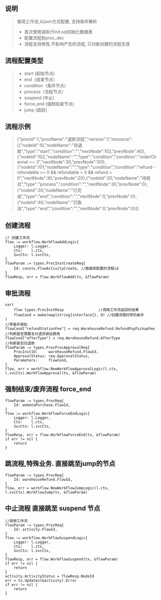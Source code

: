 
## 说明
> 极简工作流,以json方式配置, 支持条件解析
> * 首次使用请执行init.sql初始化数据表
> * 配置流程到proc_dec
> * 流程支持修改,不影响产生的流程, 只对新创建的流程生效

## 流程配置类型
> * start (起始节点)
> * end（结束节点）
> * condition（条件节点）
> * process（流程节点）
> * suspend (中止)
> * force_end (强制结束节点)
> * jump (跳跃)

## 流程示例
> {"procId":1,"procName":"退款流程","version":1,"resource":[{"nodeId":10,"nodeName":"待退款","type":"start","condition":"","nextNode":102,"prevNode":40},{"nodeId":102,"nodeName":"","type":"condition","condition":"orderChannel == 3","nextNode":30,"prevNode":101},{"nodeId":101,"nodeName":"","type":"condition","condition":"refund - refundable >= 0 && refundable > 0 && refund > 0","nextNode":30,"prevNode":20},{"nodeId":20,"nodeName":"待核对","type":"process","condition":"","nextNode":30,"prevNode":0},{"nodeId":30,"nodeName":"已完成","type":"end","condition":"","nextNode":0,"prevNode":0},{"nodeId":40,"nodeName":"已取消","type":"end","condition":"","nextNode":0,"prevNode":0}]}

## 创建流程
```
// 创建工作流
flow := workflow.WorkFlowAddLogic{
	Logger: l.Logger,
	Ctx:    l.ctx,
	SvcCtx: l.svcCtx,
}
flowParam := types.ProcInstCreateReq{
	Id: consts.FlowActivityCreate, //数据库配置的流程id
}
flowResp, err = flow.WorkFlowAdd(tx, &flowParam)
```

## 审批流程
```
var(
    flow types.ProcInstResp                //调用工作流返回的结果
	flowCond = make(map[string]interface{}, 0) //创建流程时带的条件
)
//带条件审批
flowCond["refundStationFee"] = req.WarehouseRefund.RefundPayPickupFee //判断是否需要支付退货驿站费用
flowCond["afterType"] = req.WarehouseRefund.AfterType                 //判断是否仅退款
flowParam := types.ProcProcApprovalReq{
	ProcInstId:     warehouseRefund.FlowId,
	ApprovalStatus: req.ApprovalStatus,
	Parameters:     flowCond,
}
flow, err = workflow.NewWorkFlowApprovalLogic(l.ctx, l.svcCtx).WorkFlowApproval(tx, &flowParam)
```


## 强制结束/废弃流程 force_end
```
flowParam := types.ProcReq{
	Id: womataPurchase.FlowId,
}
flow := workflow.WorkFlowForceEndLogic{
	Logger: l.Logger,
	Ctx:    l.ctx,
	SvcCtx: l.svcCtx,
}
flowResp, err = flow.WorkFlowForceEnd(tx, &flowParam)
if err != nil {
	return
}
```

## 跳流程,特殊业务. 直接跳至jump的节点
```
flowParam := types.ProcReq{
	Id: warehouseRefund.FlowId,
}
flow, err = workflow.NewWorkFlowJumpLogic(l.ctx, l.svcCtx).WorkFlowJump(tx, &flowParam)
```


## 中止流程 直接跳至 suspend 节点
```
//调用工作流
flowParam := types.ProcReq{
	Id: activity.FlowId,
}
flow := workflow.WorkFlowSuspendLogic{
	Logger: l.Logger,
	Ctx:    l.ctx,
	SvcCtx: l.svcCtx,
}
flowResp, err = flow.WorkFlowSuspend(tx, &flowParam)
if err != nil {
	return
}
activity.ActivityStatus = flowResp.NodeId
err = tx.Updates(&activity).Error
if err != nil {
	return
}
```